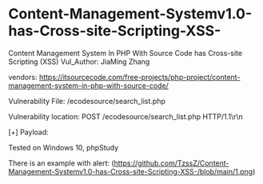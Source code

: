 # Content-Management-Systemv1.0-has-Cross-site-Scripting-XSS-
Content Management System In PHP With Source Code has Cross-site Scripting (XSS)
Vul_Author: JiaMing Zhang

vendors: https://itsourcecode.com/free-projects/php-project/content-management-system-in-php-with-source-code/

Vulnerability File: /ecodesource/search_list.php

Vulnerability location: POST /ecodesource/search_list.php HTTP/1.1\r\n

[+] Payload: <script>alert(document.cookie)</script>

Tested on Windows 10, phpStudy

There is an example with alert:
(https://github.com/TzssZ/Content-Management-Systemv1.0-has-Cross-site-Scripting-XSS-/blob/main/1.png)

